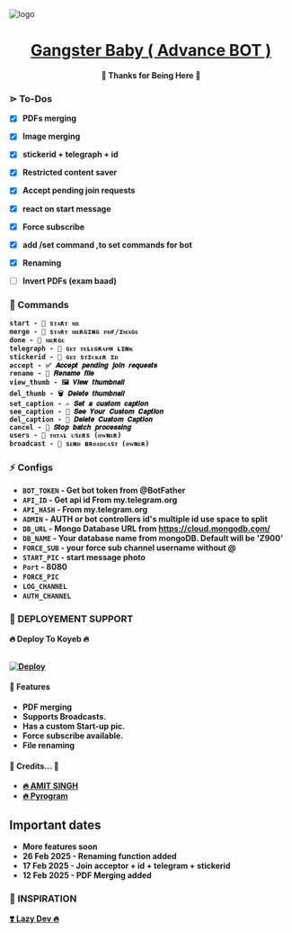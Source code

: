 <img src="https://graph.org/file/ad48ac09b1e6f30d2dae4.jpg" alt="logo" target="/blank">

<h1 align="center">
 <b><a href="https://telegram.me/LazyDeveloper" target="/blank"> Gangster Baby ( Advance BOT ) </a></>
</h1>

<p align="center">🤍 Thanks for Being Here 🤍</p>

### ⋗ To-Dos
- [x] PDFs merging
- [X] Image merging 
- [x] stickerid + telegraph + id
- [x] Restricted content saver 
- [x] Accept pending join requests
- [x] react on start message
- [x] Force subscribe
- [X] add /set command ,to set commands for bot
- [X] Renaming
- [ ] Invert PDFs (exam baad)


### 🚦 Commands
```
start - 🤖 sᴛᴀʀᴛ ᴍᴇ
merge - 📃 sᴛᴀʀᴛ ᴍᴇʀɢɪɴɢ ᴘᴅғ/ɪᴍᴀɢᴇ
done - 📂 ᴍᴇʀɢᴇ
telegraph - 🔗 ɢᴇᴛ ᴛᴇʟᴇɢʀᴀᴘʜ ʟɪɴᴋ
stickerid - 👾 ɢᴇᴛ sᴛɪᴄᴋᴇʀ ɪᴅ
accept - ✅ 𝑨𝒄𝒄𝒆𝒑𝒕 𝒑𝒆𝒏𝒅𝒊𝒏𝒈 𝒋𝒐𝒊𝒏 𝒓𝒆𝒒𝒖𝒆𝒔𝒕𝒔
rename - 📕 𝑹𝒆𝒏𝒂𝒎𝒆 𝒇𝒊𝒍𝒆
view_thumb - 🖼️ 𝑽𝒊𝒆𝒘 𝒕𝒉𝒖𝒎𝒃𝒏𝒂𝒊𝒍
del_thumb - 🗑️ 𝑫𝒆𝒍𝒆𝒕𝒆 𝒕𝒉𝒖𝒎𝒃𝒏𝒂𝒊𝒍
set_caption - ✍️ 𝑺𝒆𝒕 𝒂 𝒄𝒖𝒔𝒕𝒐𝒎 𝒄𝒂𝒑𝒕𝒊𝒐𝒏
see_caption - 👀 𝑺𝒆𝒆 𝒀𝒐𝒖𝒓 𝑪𝒖𝒔𝒕𝒐𝒎 𝑪𝒂𝒑𝒕𝒊𝒐𝒏
del_caption - 🚮 𝑫𝒆𝒍𝒆𝒕𝒆 𝑪𝒖𝒔𝒕𝒐𝒎 𝑪𝒂𝒑𝒕𝒊𝒐𝒏
cancel - 🚫 𝑺𝒕𝒐𝒑 𝒃𝒂𝒕𝒄𝒉 𝒑𝒓𝒐𝒄𝒆𝒔𝒔𝒊𝒏𝒈
users - 👥 ᴛᴏᴛᴀʟ ᴜsᴇʀs (ᴏᴡɴᴇʀ)
broadcast - 📩 sᴇɴᴅ ʙʀᴏᴀᴅᴄᴀsᴛ (ᴏᴡɴᴇʀ)
```

### ⚡️ Configs 
* `BOT_TOKEN`  - Get bot token from @BotFather
* `API_ID` - Get api id From my.telegram.org 
* `API_HASH` - From my.telegram.org 
* `ADMIN` - AUTH or bot controllers id's multiple id use space to split 
* `DB_URL`  - Mongo Database URL from https://cloud.mongodb.com/
* `DB_NAME`  - Your database name from mongoDB. Default will be 'Z900'
* `FORCE_SUB` - your force sub channel username without @ 
* `START_PIC` - start message photo
* `Port` - 8080
* `FORCE_PIC`
* `LOG_CHANNEL`
* `AUTH_CHANNEL`


### 📶 DEPLOYEMENT SUPPORT

<summary>🔥 Deploy To Koyeb 🔥</summary>
<p>
<br>                 
<a target="/blank" href="https://app.koyeb.com/deploy?type=git&repository=github.com/LazyDeveloperr/Gangster-Baby-Renamer-BOT&branch=main&name=lazy-gangster-baby" >
  <img src="https://www.koyeb.com/static/images/deploy/button.svg" alt="Deploy">
</a>
</p>


#### 🥰 Features
 * PDF merging
 * Supports Broadcasts.
 * Has a custom Start-up pic.
 * Force subscribe available.
 * File renaming 


#### 🧡 Credits... 🧡
- [🔥 AMIT SINGH](https://github.com/Ur_Amit_01) 
- [🔥 Pyrogram](https://github.com/pyrogram/pyrogram)

## Important dates
* More features soon 
* 26 Feb 2025 - Renaming function added
* 17 Feb 2025 - Join acceptor + id + telegram + stickerid
* 12 Feb 2025 - PDF Merging added



### 🤩 INSPIRATION
<a href="#">
   <p>❣️ Lazy Dev 🔥</p>
</a>
